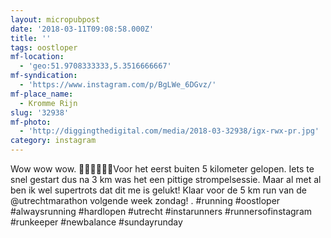 ```yaml
---
layout: micropubpost
date: '2018-03-11T09:08:58.000Z'
title: ''
tags: oostloper
mf-location:
  - 'geo:51.9708333333,5.3516666667'
mf-syndication:
  - 'https://www.instagram.com/p/BgLWe_6DGvz/'
mf-place_name:
  - Kromme Rijn
slug: '32938'
mf-photo:
  - 'http://diggingthedigital.com/media/2018-03-32938/igx-rwx-pr.jpg'
category: instagram
---
```

Wow wow wow. 🏃‍♂️🏃‍♂️🏃‍♂️Voor het eerst buiten 5 kilometer gelopen. Iets te snel gestart dus na 3 km was het een pittige strompelsessie. Maar al met al ben ik wel supertrots dat dit me is gelukt! Klaar voor de 5 km run van de @utrechtmarathon volgende week zondag!
.
#running #oostloper #alwaysrunning #hardlopen #utrecht #instarunners #runnersofinstagram #runkeeper #newbalance #sundayrunday
